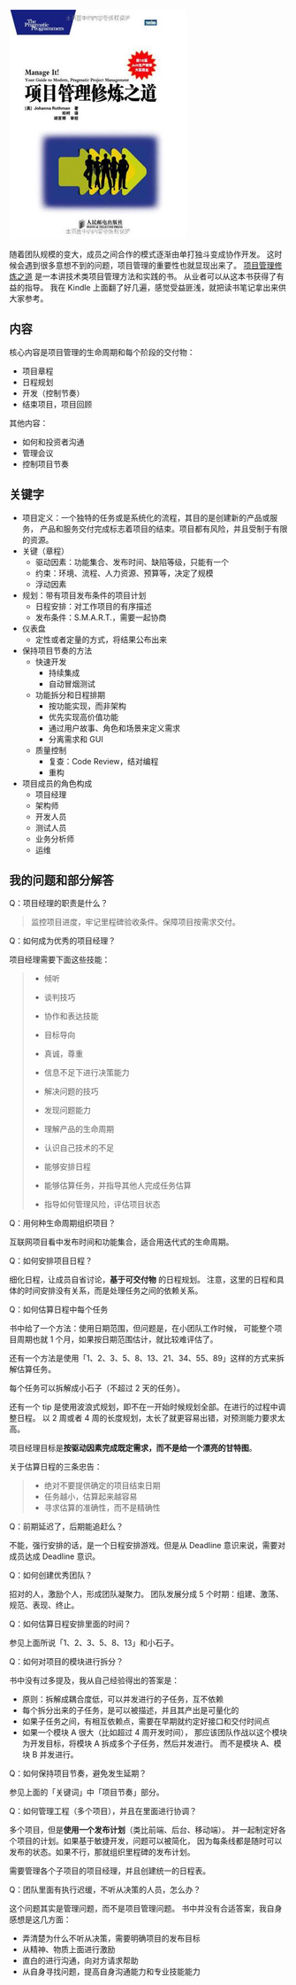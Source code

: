 

![项目管理修炼之道](/images/upload_dropbox/201408/s6089513.jpg)

随着团队规模的变大，成员之间合作的模式逐渐由单打独斗变成协作开发。
这时候会遇到很多意想不到的问题，项目管理的重要性也就显现出来了。
[项目管理修炼之道](http://book.douban.com/subject/4058336/)
是一本讲技术类项目管理方法和实践的书。
从业者可以从这本书获得了有益的指导。
我在 Kindle 上面翻了好几遍，感觉受益匪浅，就把读书笔记拿出来供大家参考。


## 内容

核心内容是项目管理的生命周期和每个阶段的交付物：

* 项目章程
* 日程规划
* 开发（控制节奏）
* 结束项目，项目回顾

其他内容：

* 如何和投资者沟通
* 管理会议
* 控制项目节奏

<!-- more -->


## 关键字

* 项目定义：一个独特的任务或是系统化的流程，其目的是创建新的产品或服务，
产品和服务交付完成标志着项目的结束。项目都有风险，并且受制于有限的资源。
* 关键（章程）
    * 驱动因素：功能集合、发布时间、缺陷等级，只能有一个
    * 约束：环境、流程、人力资源、预算等，决定了规模
    * 浮动因素
* 规划：带有项目发布条件的项目计划
    * 日程安排：对工作项目的有序描述
    * 发布条件：S.M.A.R.T.，需要一起协商
* 仪表盘
    * 定性或者定量的方式，将结果公布出来
* 保持项目节奏的方法
    * 快速开发
        * 持续集成
        * 自动冒烟测试
    * 功能拆分和日程排期
        * 按功能实现，而非架构
        * 优先实现高价值功能
        * 通过用户故事、角色和场景来定义需求
        * 分离需求和 GUI
    * 质量控制
        * 复查：Code Review，结对编程
        * 重构
* 项目成员的角色构成
    * 项目经理
    * 架构师
    * 开发人员
    * 测试人员
    * 业务分析师
    * 运维


## 我的问题和部分解答

Q：项目经理的职责是什么？

> 监控项目进度，牢记里程碑验收条件。保障项目按需求交付。


Q：如何成为优秀的项目经理？

项目经理需要下面这些技能：

> * 倾听
> * 谈判技巧
> * 协作和表达技能
> * 目标导向
> * 真诚，尊重
> * 信息不足下进行决策能力
> * 解决问题的技巧
> * 发现问题能力
>
> * 理解产品的生命周期
> * 认识自己技术的不足
> * 能够安排日程
> * 能够估算任务，并指导其他人完成任务估算
> * 指导如何管理风险，评估项目状态


Q：用何种生命周期组织项目？

互联网项目看中发布时间和功能集合，适合用迭代式的生命周期。


Q：如何安排项目日程？

细化日程，让成员自省讨论，**基于可交付物** 的日程规划。
注意，这里的日程和具体的时间安排没有关系，而是处理任务之间的依赖关系。


Q：如何估算日程中每个任务

书中给了一个方法：使用日期范围，但问题是，在小团队工作时候，
可能整个项目周期也就 1 个月，如果按日期范围估计，就比较难评估了。

还有一个方法是使用「1、2、3、5、8、13、21、34、55、89」这样的方式来拆解估算任务。

每个任务可以拆解成小石子（不超过 2 天的任务）。

还有一个 tip 是使用波浪式规划，即不在一开始时候规划全部。在进行的过程中调整日程。
以 2 周或者 4 周的长度规划，太长了就更容易出错，对预测能力要求太高。

项目经理目标是**按驱动因素完成既定需求，而不是给一个漂亮的甘特图**。

关于估算日程的三条忠告：

> * 绝对不要提供确定的项目结束日期
> * 任务越小，估算起来越容易
> * 寻求估算的准确性，而不是精确性

Q：前期延迟了，后期能追赶么？

不能，强行安排的话，是一个日程安排游戏。但是从 Deadline 意识来说，需要对成员达成 Deadline 意识。


Q：如何创建优秀团队？

招对的人，激励个人，形成团队凝聚力。
团队发展分成 5 个时期：组建、激荡、规范、表现、终止。


Q：如何估算日程安排里面的时间？

参见上面所说「1、2、3、5、8、13」和小石子。


Q：如何对项目的模块进行拆分？

书中没有过多提及，我从自己经验得出的答案是：

* 原则：拆解成耦合度低，可以并发进行的子任务，互不依赖
* 每个拆分出来的子任务，是可以被描述，并且其产出是可量化的
* 如果子任务之间，有相互依赖点，需要在早期就约定好接口和交付时间点
* 如果一个模块 A 很大（比如超过 4 周开发时间），
那应该团队作战以这个模块为开发目标，将模块 A 拆成多个子任务，然后并发进行。
而不是模块 A、模块 B 并发进行。


Q：如何保持项目节奏，避免发生延期？

参见上面的「关键词」中「项目节奏」部分。

Q：如何管理工程（多个项目），并且在里面进行协调？

多个项目，但是**使用一个发布计划**（类比前端、后台、移动端）。
并一起制定好各个项目的计划。如果基于敏捷开发，问题可以被简化，
因为每条线都是随时可以发布的状态。如果不行，那就组织里程碑的发布计划。

需要管理各个子项目的项目经理，并且创建统一的日程表。

Q：团队里面有执行迟缓，不听从决策的人员，怎么办？

这个问题其实是管理问题，而不是项目管理问题。
书中并没有合适答案，我自身感想是这几方面：

* 弄清楚为什么不听从决策，需要明确项目的发布目标
* 从精神、物质上面进行激励
* 直白的进行沟通，向对方请求帮助
* 从自身寻找问题，提高自身沟通能力和专业技能能力

